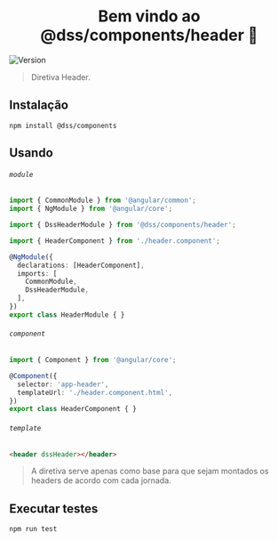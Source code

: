 <h1 align="center">Bem vindo ao @dss/components/header 👋</h1>
<p>
  <img alt="Version" src="https://img.shields.io/badge/adicionado%20na%20versão-1.8.0-blue.svg?cacheSeconds=2592000" />
</p>

> Diretiva Header.

## Instalação

```shell
npm install @dss/components
```

## Usando

###### `module`

```ts
import { CommonModule } from '@angular/common';
import { NgModule } from '@angular/core';

import { DssHeaderModule } from '@dss/components/header';

import { HeaderComponent } from './header.component';

@NgModule({
  declarations: [HeaderComponent],
  imports: [
    CommonModule,
    DssHeaderModule,
  ],
})
export class HeaderModule { }
```

###### `component`

```ts
import { Component } from '@angular/core';

@Component({
  selector: 'app-header',
  templateUrl: './header.component.html',
})
export class HeaderComponent { }
```

###### `template`

```html
<header dssHeader></header>
```

> A diretiva serve apenas como base para que sejam montados os headers de acordo com cada jornada.

## Executar testes

```shell
npm run test
```
